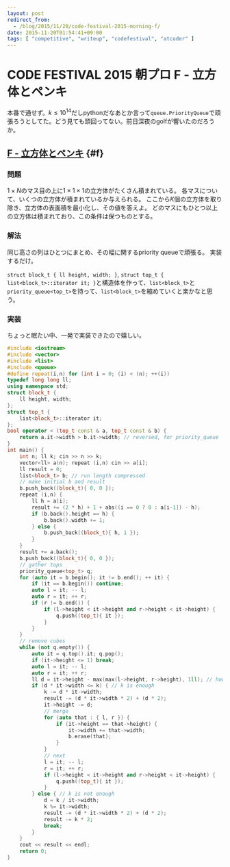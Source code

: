 ```yaml
---
layout: post
redirect_from:
  - /blog/2015/11/20/code-festival-2015-morning-f/
date: 2015-11-20T01:54:41+09:00
tags: [ "competitive", "writeup", "codefestival", "atcoder" ]
---
```


# CODE FESTIVAL 2015 朝プロ F - 立方体とペンキ

本番で通せず。$k \le 10^{14}$だしpythonだなあとか言って`queue.PriorityQueue`で頑張ろうとしてた。どう見ても頭回ってない。前日深夜のgolfが響いたのだろうか。

<!-- more -->

## [F - 立方体とペンキ](https://beta.atcoder.jp/contests/code-festival-2015-morning-hard/tasks/cf_2015_morning_hard_b) {#f}

### 問題

$1 \times N$のマス目の上に$1 \times 1 \times 1$の立方体がたくさん積まれている。
各マスについて、いくつの立方体が積まれているか与えられる。
ここから$K$個の立方体を取り除き、立方体の表面積を最小化し、その値を答えよ。
どのマスにもひとつ以上の立方体は積まれており、この条件は保つものとする。

### 解法

同じ高さの列はひとつにまとめ、その幅に関するpriority queueで頑張る。
実装するだけ。

`struct block_t { ll height, width; }`, `struct top_t { list<block_t>::iterator it; }`と構造体を作って、`list<block_t>`と`priority_queue<top_t>`を持って、`list<block_t>`を縮めていくと楽かなと思う。

### 実装

ちょっと眠たい中、一発で実装できたので嬉しい。

``` c++
#include <iostream>
#include <vector>
#include <list>
#include <queue>
#define repeat(i,n) for (int i = 0; (i) < (n); ++(i))
typedef long long ll;
using namespace std;
struct block_t {
    ll height, width;
};
struct top_t {
    list<block_t>::iterator it;
};
bool operator < (top_t const & a, top_t const & b) {
    return a.it->width > b.it->width; // reversed, for priority_queue
}
int main() {
    int n; ll k; cin >> n >> k;
    vector<ll> a(n); repeat (i,n) cin >> a[i];
    ll result = 0;
    list<block_t> b; // run length compressed
    // make initial b and result
    b.push_back((block_t){ 0, 0 });
    repeat (i,n) {
        ll h = a[i];
        result += (2 * h) + 1 + abs((i == 0 ? 0 : a[i-1]) - h);
        if (b.back().height == h) {
            b.back().width += 1;
        } else {
            b.push_back((block_t){ h, 1 });
        }
    }
    result += a.back();
    b.push_back((block_t){ 0, 0 });
    // gather tops
    priority_queue<top_t> q;
    for (auto it = b.begin(); it != b.end(); ++ it) {
        if (it == b.begin()) continue;
        auto l = it; -- l;
        auto r = it; ++ r;
        if (r != b.end()) {
            if (l->height < it->height and r->height < it->height) {
                q.push((top_t){ it });
            }
        }
    }
    // remove cubes
    while (not q.empty()) {
        auto it = q.top().it; q.pop();
        if (it->height <= 1) break;
        auto l = it; -- l;
        auto r = it; ++ r;
        ll d = it->height - max(max(l->height, r->height), 1ll); // how many rows are deleted
        if (d * it->width <= k) { // k is enough
            k -= d * it->width;
            result -= (d * it->width * 2) + (d * 2);
            it->height -= d;
            // merge
            for (auto that : { l, r }) {
                if (it->height == that->height) {
                    it->width += that->width;
                    b.erase(that);
                }
            }
            // next
            l = it; -- l;
            r = it; ++ r;
            if (l->height < it->height and r->height < it->height) {
                q.push((top_t){ it });
            }
        } else { // k is not enough
            d = k / it->width;
            k %= it->width;
            result -= (d * it->width * 2) + (d * 2);
            result -= k * 2;
            break;
        }
    }
    cout << result << endl;
    return 0;
}
```
